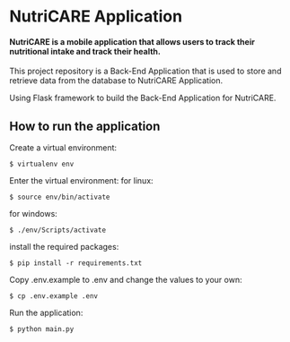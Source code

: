 # NutriCARE Application
#### NutriCARE is a mobile application that allows users to track their nutritional intake and track their health.

This project repository is a Back-End Application that is used to store and retrieve data from the database to NutriCARE Application.

Using Flask framework to build the Back-End Application for NutriCARE. 

## How to run the application
Create a virtual environment: 
```
$ virtualenv env
```

Enter the virtual environment: 
for linux: 
```
$ source env/bin/activate
```
for windows: 
```
$ ./env/Scripts/activate
```

install the required packages: 
```
$ pip install -r requirements.txt
```

Copy .env.example to .env and change the values to your own:
```
$ cp .env.example .env
```

Run the application: 
```
$ python main.py
```